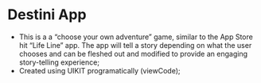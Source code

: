 # Destini App

- This is a a “choose your own adventure” game, similar to the App Store hit “Life Line” app. The app will tell a story depending on what the user chooses and can be fleshed out and modified to provide an engaging story-telling experience;
- Created using UIKIT programatically (viewCode);
